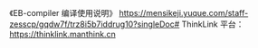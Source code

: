 《EB-compiler 编译使用说明》 https://mensikeji.yuque.com/staff-zesscp/gqdw7f/trz8i5b7iddrug10?singleDoc# 
ThinkLink 平台：https://thinklink.manthink.cn